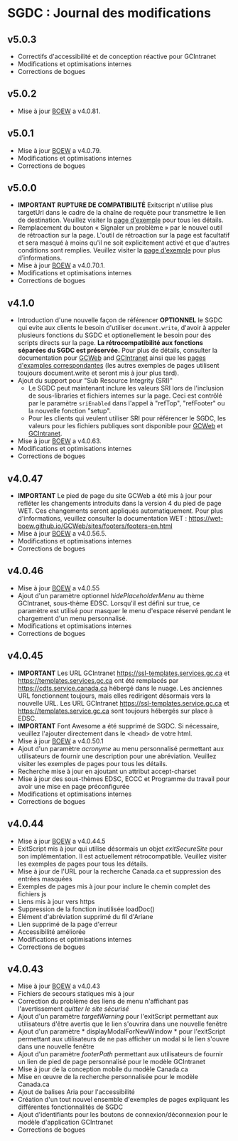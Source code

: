 # SGDC : Journal des modifications

## v5.0.3

- Correctifs d'accessibilité et de conception réactive pour GCIntranet
- Modifications et optimisations internes
- Corrections de bogues

## v5.0.2

- Mise à jour [BOEW](https://github.com/wet-boew/wet-boew/releases/) a v4.0.81.

## v5.0.1

- Mise à jour [BOEW](https://github.com/wet-boew/wet-boew/releases/) a v4.0.79.
- Modifications et optimisations internes
- Corrections de bogues

## v5.0.0

- **IMPORTANT** **RUPTURE DE COMPATIBILITÉ** Exitscript n'utilise plus targetUrl dans le cadre de la chaîne de requête pour transmettre le lien de destination. Veuillez visiter la [page d'exemple](https://cdts.service.canada.ca/app/cls/WET/gcweb/v5_0_0/cdts/samples/exitscript-fr.html) pour tous les détails.
- Remplacement du bouton « Signaler un problème » par le nouvel outil de rétroaction sur la page. L'outil de rétroaction sur la page est facultatif et sera masqué à moins qu'il ne soit explicitement activé et que d'autres conditions sont remplies. Veuillez visiter la [page d'exemple](https://cdts.service.canada.ca/app/cls/WET/gcweb/v5_0_0/cdts/samples/feedback-and-share-fr.html) pour plus d’informations.
- Mise à jour [BOEW](https://github.com/wet-boew/wet-boew/releases/) a v4.0.70.1.
- Modifications et optimisations internes
- Corrections de bogues

## v4.1.0

- Introduction d'une nouvelle façon de référencer **OPTIONNEL** le SGDC qui evite aux clients le besoin d'utiliser `document.write`, d'avoir à appeler plusieurs fonctions du SGDC et optionellement le besoin pour des scripts directs sur la page. **La rétrocompatibilité aux fonctions séparées du SGDC est préservée.** Pour plus de détails, consulter la documentation pour [GCWeb](https://cenw-wscoe.github.io/sgdc-cdts/docs/internet-fr.html) and [GCIntranet](https://cenw-wscoe.github.io/sgdc-cdts/docs/intranet-fr.html) ainsi que les [pages d'examples correspondantes](https://github.com/wet-boew/cdts-sgdc/blob/master/public/gcweb/samples/nodoc-write-fr.html) (les autres exemples de pages utilisent toujours document.write et seront mis à jour plus tard).
- Ajout du support pour "Sub Resource Integrity (SRI)"
  - Le SGDC peut maintenant inclure les valeurs SRI lors de l'inclusion de sous-libraries et fichiers internes sur la page.  Ceci est contrôlé par le paramètre `sriEnabled` dans l'appel à "refTop", "refFooter" ou la nouvelle fonction "setup".
  - Pour les clients qui veulent utiliser SRI pour référencer le SGDC, les valeurs pour les fichiers publiques sont disponible pour [GCWeb](https://www.canada.ca/etc/designs/canada/cdts/gcweb/v4_1_0/cdts/SRI-INFO.md) et [GCIntranet](https://cdts.service.canada.ca/app/cls/WET/gcintranet/v4_1_0/cdts/SRI-INFO.md).
- Mise à jour [BOEW](https://github.com/wet-boew/wet-boew/releases/) a v4.0.63.
- Modifications et optimisations internes
- Corrections de bogues

## v4.0.47

- **IMPORTANT** Le pied de page du site GCWeb a été mis à jour pour refléter les changements introduits dans la version 4 du pied de page WET. Ces changements seront appliqués automatiquement. Pour plus d'informations, veuillez consulter la documentation WET : https://wet-boew.github.io/GCWeb/sites/footers/footers-en.html
- Mise à jour [BOEW](https://github.com/wet-boew/wet-boew/releases/) a v4.0.56.5.
- Modifications et optimisations internes
- Corrections de bogues

## v4.0.46

- Mise à jour [BOEW](https://github.com/wet-boew/wet-boew/releases/) a v4.0.55
- Ajout d'un paramètre optionnel *hidePlaceholderMenu* au thème GCIntranet, sous-thème EDSC. Lorsqu'il est défini sur true, ce paramètre est utilisé pour masquer le menu d'espace réservé pendant le chargement d'un menu personnalisé.
- Modifications et optimisations internes
- Corrections de bogues

## v4.0.45

- **IMPORTANT** Les URL GCIntranet https://ssl-templates.services.gc.ca et https://templates.services.gc.ca ont été remplacés par https://cdts.service.canada.ca hébergé dans le nuage. Les anciennes URL fonctionnent toujours, mais elles redirigent désormais vers la nouvelle URL. Les URL GCIntranet https://ssl-templates.service.gc.ca et https://templates.service.gc.ca sont toujours hébergés sur place à EDSC.
- **IMPORTANT** Font Awesome a été supprimé de SGDC. Si nécessaire, veuillez l'ajouter directement dans le &lt;head> de votre html.
- Mise à jour [BOEW](https://github.com/wet-boew/wet-boew/releases/) a v4.0.50.1
- Ajout d'un paramètre *acronyme* au menu personnalisé permettant aux utilisateurs de fournir une description pour une abréviation.  Veuillez visiter les exemples de pages pour tous les détails.
- Recherche mise à jour en ajoutant un attribut accept-charset
- Mise à jour des sous-thèmes EDSC, ECCC et Programme du travail pour avoir une mise en page préconfigurée
- Modifications et optimisations internes
- Corrections de bogues

## v4.0.44

- Mise à jour [BOEW](https://github.com/wet-boew/wet-boew/releases/) a v4.0.44.5
- ExitScript mis à jour qui utilise désormais un objet *exitSecureSite* pour son implémentation. Il est actuellement rétrocompatible. Veuillez visiter les exemples de pages pour tous les détails.
- Mise à jour de l'URL pour la recherche Canada.ca et suppression des entrées masquées
- Exemples de pages mis à jour pour inclure le chemin complet des fichiers js
- Liens mis à jour vers https
- Suppression de la fonction inutilisée loadDoc()
- Élément d'abréviation supprimé du fil d'Ariane
- Lien supprimé de la page d'erreur
- Accessibilité améliorée
- Modifications et optimisations internes
- Corrections de bogues

## v4.0.43

- Mise à jour [BOEW](https://github.com/wet-boew/wet-boew/releases/) a v4.0.43
- Fichiers de secours statiques mis à jour
- Correction du problème des liens de menu n'affichant pas l'avertissement *quitter le site sécurisé*
- Ajout d'un paramètre *targetWarning* pour l'exitScript permettant aux utilisateurs d'être avertis que le lien s'ouvrira dans une nouvelle fenêtre
- Ajout d'un paramètre * displayModalForNewWindow * pour l'exitScript permettant aux utilisateurs de ne pas afficher un modal si le lien s'ouvre dans une nouvelle fenêtre
- Ajout d'un paramètre *footerPath* permettant aux utilisateurs de fournir un lien de pied de page personnalisé pour le modèle GCIntranet
- Mise à jour de la conception mobile du modèle Canada.ca
- Mise en œuvre de la recherche personnalisée pour le modèle Canada.ca
- Ajout de balises Aria pour l'accessibilité
- Création d'un tout nouvel ensemble d'exemples de pages expliquant les différentes fonctionnalités de SGDC
- Ajout d'identifiants pour les boutons de connexion/déconnexion pour le modèle d'application GCIntranet
- Corrections de bogues
